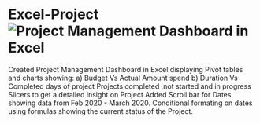 # Excel-Project![Project Management Dashboard in Excel](https://github.com/NeenaTN/Excel-Project/assets/129270600/7deff0a9-d459-4d47-a447-e71b8f4d0e19)
Created Project Management Dashboard in Excel displaying Pivot tables and charts showing:
a) Budget Vs Actual Amount spend
b) Duration Vs Completed days of project
Projects completed ,not started and in progress
Slicers to get a detailed insight on Project 
Added Scroll bar for Dates showing data from Feb 2020 - March 2020.
Conditional formating on dates using formulas showing the current status of the Project.
